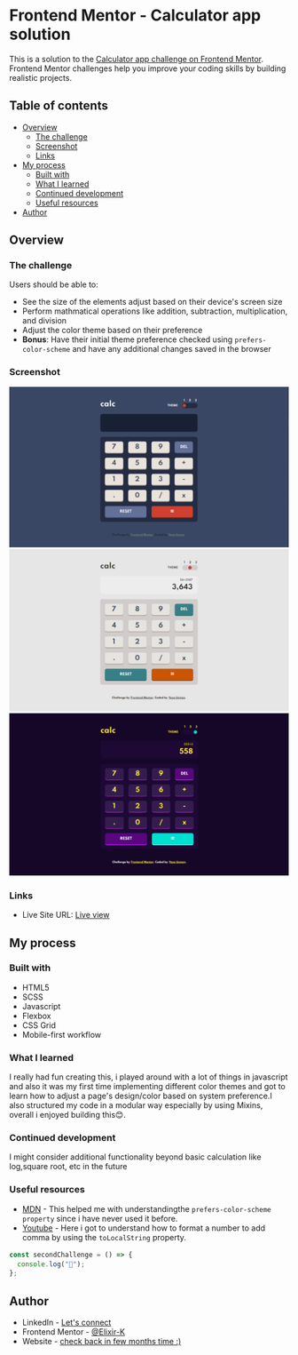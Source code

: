 # Frontend Mentor - Calculator app solution

This is a solution to the [Calculator app challenge on Frontend Mentor](https://www.frontendmentor.io/challenges/calculator-app-9lteq5N29). Frontend Mentor challenges help you improve your coding skills by building realistic projects.

## Table of contents

- [Overview](#overview)
  - [The challenge](#the-challenge)
  - [Screenshot](#screenshot)
  - [Links](#links)
- [My process](#my-process)
  - [Built with](#built-with)
  - [What I learned](#what-i-learned)
  - [Continued development](#continued-development)
  - [Useful resources](#useful-resources)
- [Author](#author)

## Overview

### The challenge

Users should be able to:

- See the size of the elements adjust based on their device's screen size
- Perform mathmatical operations like addition, subtraction, multiplication, and division
- Adjust the color theme based on their preference
- **Bonus**: Have their initial theme preference checked using `prefers-color-scheme` and have any additional changes saved in the browser

### Screenshot

![](images/screenshot-1.png)
![](images/screenshot-2.png)
![](images/screenshot-3.png)

### Links

<!-- - Solution URL: [Add solution URL here](https://your-solution-url.com) -->

- Live Site URL: [Live view](https://calculator-app-opal.vercel.app/)

## My process

### Built with

- HTML5
- SCSS
- Javascript
- Flexbox
- CSS Grid
- Mobile-first workflow

### What I learned

I really had fun creating this, i played around with a lot of things in javascript and also it was my first time implementing different color themes and got to learn how to adjust a page's design/color based on system preference.I also structured my code in a modular way especially by using Mixins, overall i enjoyed building this😊.

### Continued development

I might consider additional functionality beyond basic calculation like log,square root, etc in the future

### Useful resources

- [MDN](https://developer.mozilla.org/en-US/docs/Web/CSS/@media/prefers-color-scheme) - This helped me with understandingthe `prefers-color-scheme property` since i have never used it before.
- [Youtube](https://www.youtube.com/watch?v=CI2GwL--ll8&t=908s) - Here i got to understand how to format a number to add comma by using the `toLocalString` property.

```js
const secondChallenge = () => {
  console.log("🎉");
};
```

## Author

- LinkedIn - [Let's connect](http://www.linkedin.com/in/yaya-usman-adaiza-430964192)
- Frontend Mentor - [@Elixir-K](https://www.frontendmentor.io/profile/Elixir-K)
- Website - [check back in few months time :)]()
